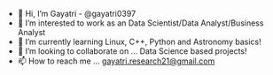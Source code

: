 - 👋 Hi, I’m Gayatri - @gayatri0397
- 👀 I’m interested to work as an Data Scientist/Data Analyst/Business Analyst
- 🌱 I’m currently learning Linux, C++, Python and Astronomy basics! 
- 💞️ I’m looking to collaborate on ... Data Science based projects! 
- 📫 How to reach me ... gayatri.research21@gmail.com

<!---
gayatri0397/gayatri0397 is a ✨ special ✨ repository because its `README.md` (this file) appears on your GitHub profile.
You can click the Preview link to take a look at your changes.
--->
